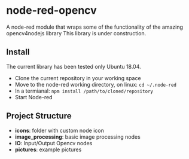 # node-red-opencv
A node-red module that wraps some of the functionality of the amazing opencv4nodejs library
This library is under construction.
## Install
The current library has been tested only Ubuntu 18.04.

* Clone the current repository in your working space
* Move to the node-red working directory, on linux:
    `cd ~/.node-red`
* In a termianal:
    `npm install /path/to/cloned/repository`
* Start Node-red

## Project Structure

* **icons**: folder with custom node icon
* **image_processing**: basic image processing nodes
* **IO**: Input/Output Opencv nodes
* **pictures**: example pictures

